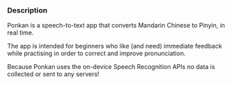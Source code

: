 ### Description

Ponkan is a speech-to-text app that converts Mandarin Chinese to Pinyin, in real time. 

The app is intended for beginners who like (and need) immediate feedback while practising in order to correct and improve pronunciation. 

Because Ponkan uses the on-device Speech Recognition APIs no data is collected or sent to any servers!
